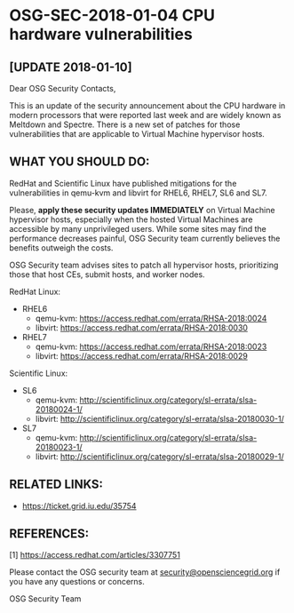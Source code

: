 # OSG-SEC-2018-01-04 CPU hardware vulnerabilities 

## [UPDATE 2018-01-10]

Dear OSG Security Contacts,

This is an update of the security announcement about the CPU hardware in modern processors that were reported last week and are widely known as Meltdown and Spectre.  There is a new set of patches for those vulnerabilities that are applicable to Virtual Machine hypervisor hosts. 

## WHAT YOU SHOULD DO:
RedHat and Scientific Linux have published mitigations for the vulnerabilities in qemu-kvm and libvirt for RHEL6, RHEL7, SL6 and SL7.

Please, **apply these security updates IMMEDIATELY** on Virtual Machine hypervisor hosts, especially when the hosted Virtual Machines are accessible by many unprivileged users. While some sites may find the performance decreases painful, OSG Security team currently believes the benefits outweigh the costs.

OSG Security team advises sites to patch all hypervisor hosts, prioritizing those that host CEs, submit hosts, and worker nodes.

RedHat Linux:
   - RHEL6
      - qemu-kvm: https://access.redhat.com/errata/RHSA-2018:0024
      - libvirt: https://access.redhat.com/errata/RHSA-2018:0030
   - RHEL7
      - qemu-kvm: https://access.redhat.com/errata/RHSA-2018:0023
      - libvirt: https://access.redhat.com/errata/RHSA-2018:0029

Scientific Linux:
   - SL6
      - qemu-kvm: http://scientificlinux.org/category/sl-errata/slsa-20180024-1/
      - libvirt: http://scientificlinux.org/category/sl-errata/slsa-20180030-1/
   - SL7
      - qemu-kvm: http://scientificlinux.org/category/sl-errata/slsa-20180023-1/
      - libvirt: http://scientificlinux.org/category/sl-errata/slsa-20180029-1/


## RELATED LINKS:
   - https://ticket.grid.iu.edu/35754

## REFERENCES:
[1] https://access.redhat.com/articles/3307751

Please contact the OSG security team at security@opensciencegrid.org if you have any questions or concerns. 

OSG Security Team

